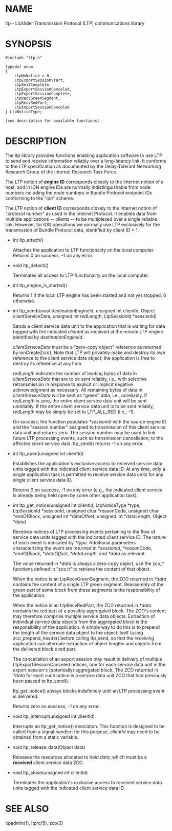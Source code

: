 # NAME

ltp - Licklider Transmission Protocol (LTP) communications library

# SYNOPSIS

    #include "ltp.h"

    typedef enum
    {
        LtpNoNotice = 0,
        LtpExportSessionStart,
        LtpXmitComplete,
        LtpExportSessionCanceled,
        LtpExportSessionComplete,
        LtpRecvGreenSegment,
        LtpRecvRedPart,
        LtpImportSessionCanceled
    } LtpNoticeType;

    [see description for available functions]

# DESCRIPTION

The ltp library provides functions enabling application software to use LTP
to send and receive information reliably over a long-latency link.  It
conforms to the LTP specification as documented by the Delay-Tolerant
Networking Research Group of the Internet Research Task Force.

The LTP notion of **engine ID** corresponds closely to the Internet notion of
a host, and in ION engine IDs are normally indistinguishable from node numbers
including the node numbers in Bundle Protocol endpoint IDs conforming to
the "ipn" scheme.

The LTP notion of **client ID** corresponds closely to the Internet notion of
"protocol number" as used in the Internet Protocol.  It enables data from
multiple applications -- clients -- to be multiplexed over a single reliable
link.  However, for ION operations we normally use LTP exclusively for the
transmission of Bundle Protocol data, identified by client ID = 1.

- int ltp\_attach()

    Attaches the application to LTP functionality on the lcoal computer.  Returns
    0 on success, -1 on any error.

- void ltp\_detach()

    Terminates all access to LTP functionality on the local computer.

- int ltp\_engine\_is\_started()

    Returns 1 if the local LTP engine has been started and not yet stopped,
    0 otherwise.

- int ltp\_send(uvast destinationEngineId, unsigned int clientId, Object clientServiceData, unsigned int redLength, LtpSessionId \*sessionId)

    Sends a client service data unit to the application that is waiting for
    data tagged with the indicated _clientId_ as received at the remote LTP
    engine identified by _destinationEngineId_.

    _clientServiceData_ must be a "zero-copy object" reference as returned
    by ionCreateZco().  Note that LTP will privately make and destroy its own
    reference to the client service data object; the application is free to
    destroy its reference at any time.

    _redLength_ indicates the number of leading bytes of data in
    _clientServiceData_ that are to be sent reliably, i.e., with selective
    retransmission in response to explicit or implicit negative acknowledgment
    as necessary.  All remaining bytes of data in _clientServiceData_ will be
    sent as "green" data, i.e., unreliably.  If _redLength_ is zero, the entire
    client service data unit will be sent unreliably.  If the entire client
    service data unit is to be sent reliably, _redLength_ may be simply be set
    to LTP\_ALL\_RED (i.e., -1).

    On success, the function populates _\*sessionId_ with the source engine ID
    and the "session number" assigned to transmission of this client service
    data unit and returns zero.  The session number may be used to link future
    LTP processing events, such as transmission cancellation, to the affected
    client service data.  ltp\_send() returns -1 on any error.

- int ltp\_open(unsigned int clientId)

    Establishes the application's exclusive access to received service data
    units tagged with the indicated client service data ID.  At any time, only
    a single application task is permitted to receive service data units for
    any single client service data ID.

    Returns 0 on success, -1 on any error (e.g., the indicated client service
    is already being held open by some other application task).

- int ltp\_get\_notice(unsigned int clientId, LtpNoticeType \*type, LtpSessionId \*sessionId, unsigned char \*reasonCode, unsigned char \*endOfBlock, unsigned int \*dataOffset, unsigned int \*dataLength, Object \*data)

    Receives notices of LTP processing events pertaining to the flow of service
    data units tagged with the indicated client service ID.  The nature of each
    event is indicated by _\*type_.  Additional parameters characterizing the
    event are returned in _\*sessionId_, _\*reasonCode_, _\*endOfBlock_,
    _\*dataOffset_, _\*dataLength_, and _\*data_ as relevant.

    The value returned in _\*data_ is always a zero-copy object; use the
    zco\_\* functions defined in "zco.h" to retrieve the content of that object.

    When the notice is an LtpRecvGreenSegment, the ZCO returned in _\*data_
    contains the content of a single LTP green segment.  Reassembly of the
    green part of some block from these segments is the responsibility of
    the application.

    When the notice is an LtpRecvRedPart, the ZCO returned in _\*data_
    contains the red part of a possibly aggregated block.  The ZCO's content
    may therefore comprise multiple service data objects.  Extraction of
    individual service data objects from the aggregated block is the
    responsibility of the application.  A simple way to do this is to
    prepend the length of the service data object to the object itself
    (using zco\_prepend\_header) before calling ltp\_send, so that the
    receiving application can alternate extraction of object lengths and
    objects from the delivered block's red part.

    The cancellation of an export session may result in delivery of multiple
    LtpExportSessionCanceled notices, one for each service data unit in the
    export session's (potentially) aggregated block.  The ZCO returned in
    _\*data_ for each such notice is a service data unit ZCO that had previously
    been passed to ltp\_send().

    ltp\_get\_notice() always blocks indefinitely until an LTP processing event
    is delivered.

    Returns zero on success, -1 on any error.

- void ltp\_interrupt(unsigned int clientId)

    Interrupts an ltp\_get\_notice() invocation.  This function is designed to be
    called from a signal handler; for this purpose, _clientId_ may need to be
    obtained from a static variable.

- void ltp\_release\_data(Object data)

    Releases the resources allocated to hold _data_, which must be a **received**
    client service data ZCO.

- void ltp\_close(unsigned int clientId)

    Terminates the application's exclusive access to received service data
    units tagged with the indicated client service data ID.

# SEE ALSO

ltpadmin(1), ltprc(5), zco(3)
